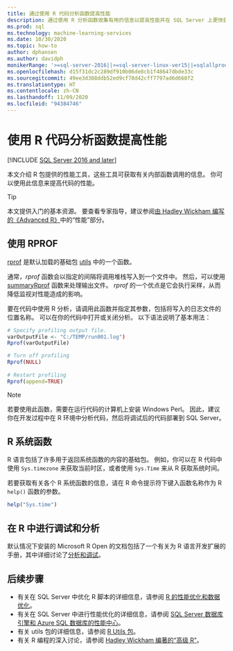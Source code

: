 ```yaml
---
title: 通过使用 R 代码分析函数提高性能
description: 通过使用 R 分析函数收集有用的信息以提高性能并在 SQL Server 上更快获得 R 计算结果。 “rprof”函数收集并返回有关内部函数调用的信息。
ms.prod: sql
ms.technology: machine-learning-services
ms.date: 10/30/2020
ms.topic: how-to
author: dphansen
ms.author: davidph
monikerRange: '>=sql-server-2016||>=sql-server-linux-ver15||=sqlallproducts-allversions'
ms.openlocfilehash: d15f31dc2c289df910b06de8cb1f48647dbde33c
ms.sourcegitcommit: 49ee3d388ddb52ed9cf78d42cff7797ad6d668f2
ms.translationtype: HT
ms.contentlocale: zh-CN
ms.lasthandoff: 11/09/2020
ms.locfileid: "94384746"
---
```

# <a name="use-r-code-profiling-functions-to-improve-performance"></a>使用 R 代码分析函数提高性能
[!INCLUDE [SQL Server 2016 and later](../../includes/applies-to-version/sqlserver2016.md)]

本文介绍 R 包提供的性能工具，这些工具可获取有关内部函数调用的信息。 你可以使用此信息来提高代码的性能。

> [!TIP]
> 本文提供入门的基本资源。 要查看专家指导，建议参阅[由 Hadley Wickham 编写的《Advanced R》](http://adv-r.had.co.nz)中的“性能”部分。

## <a name="using-rprof"></a>使用 RPROF

[rprof](https://www.rdocumentation.org/packages/utils/versions/3.5.1/topics/Rprof) 是默认加载的基础包 [utils](https://www.rdocumentation.org/packages/utils/versions/3.5.1) 中的一个函数。 

通常，*rprof* 函数会以指定的间隔将调用堆栈写入到一个文件中。 然后，可以使用 [summaryRprof](https://www.rdocumentation.org/packages/utils/versions/3.5.1/topics/summaryRprof) 函数来处理输出文件。 *rprof* 的一个优点是它会执行采样，从而降低监视对性能造成的影响。

要在代码中使用 R 分析，请调用此函数并指定其参数，包括将写入的日志文件的位置名称。 可以在你的代码中打开或关闭分析。 以下语法说明了基本用法： 

```R
# Specify profiling output file.
varOutputFile <- "C:/TEMP/run001.log")
Rprof(varOutputFile)

# Turn off profiling
Rprof(NULL)
    
# Restart profiling
Rprof(append=TRUE)
```

> [!NOTE]
> 若要使用此函数，需要在运行代码的计算机上安装 Windows Perl。 因此，建议你在开发过程中在 R 环境中分析代码，然后将调试后的代码部署到 SQL Server。  


## <a name="r-system-functions"></a>R 系统函数

R 语言包括了许多用于返回系统函数的内容的基础包。 例如，你可以在 R 代码中使用 `Sys.timezone` 来获取当前时区，或者使用 `Sys.Time` 来从 R 获取系统时间。 

若要获取有关各个 R 系统函数的信息，请在 R 命令提示符下键入函数名称作为 R `help()` 函数的参数。

```R
help("Sys.time")
```

## <a name="debugging-and-profiling-in-r"></a>在 R 中进行调试和分析

默认情况下安装的 Microsoft R Open 的文档包括了一个有关为 R 语言开发扩展的手册，其中详细讨论了[分析和调试](https://cran.r-project.org/doc/manuals/r-release/R-exts.html#Debugging)。

## <a name="next-steps"></a>后续步骤

+ 有关在 SQL Server 中优化 R 脚本的详细信息，请参阅 [R 的性能优化和数据优化](r-and-data-optimization-r-services.md)。
+ 有关在 SQL Server 中进行性能优化的详细信息，请参阅 [SQL Server 数据库引擎和 Azure SQL 数据库的性能中心](/sql/relational-databases/performance/performance-center-for-sql-server-database-engine-and-azure-sql-database)。
+ 有关 utils 包的详细信息，请参阅 [R Utils 包](https://www.rdocumentation.org/packages/utils/versions/3.5.1)。
+ 有关 R 编程的深入讨论，请参阅 [Hadley Wickham 编著的“高级 R”](http://adv-r.had.co.nz)。

